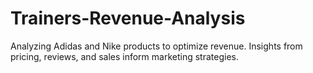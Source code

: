 # Trainers-Revenue-Analysis
Analyzing Adidas and Nike products to optimize revenue. Insights from pricing, reviews, and sales inform marketing strategies.
